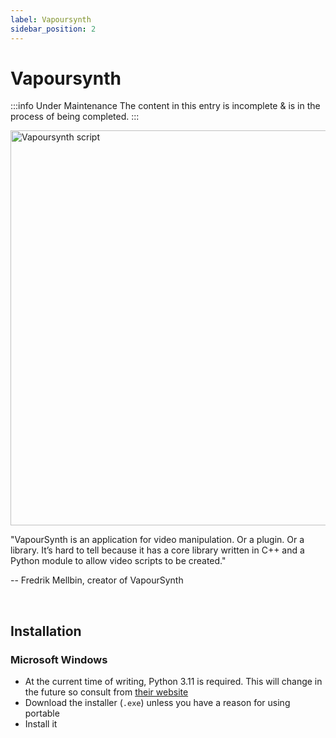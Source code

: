 ```yaml
---
label: Vapoursynth
sidebar_position: 2
---
```


# Vapoursynth

:::info Under Maintenance
The content in this entry is incomplete & is in the process of being completed.
:::

<picture>
    <source srcset="https://raw.githubusercontent.com/av1-community-contributors/images/main/vs_edit_script.avif?token=GHSAT0AAAAAACEZPDXJ6SHSUQIMUOGQXQTEZHY7K4A" type="image/avif" />
    <img src="https://autumn.revolt.chat/attachments/g7DucEq3aRGWVH0MHQe-A21GkyDVln9IHzRlfjEYEh/vs_edit_script.png" alt="Vapoursynth script" width="520" height="632" />
</picture> 

"VapourSynth is an application for video manipulation. Or a plugin. Or a library. It’s hard to tell because it has a core library written in C++ and a Python module to allow video scripts to be created."

-- Fredrik Mellbin, creator of VapourSynth

&nbsp;&nbsp;

## Installation

### Microsoft Windows

- At the current time of writing, Python 3.11 is required. This will change in the future so consult from [their website](http://www.vapoursynth.com/doc/installation.html)
- Download the installer (``.exe``) unless you have a reason for using portable
- Install it
